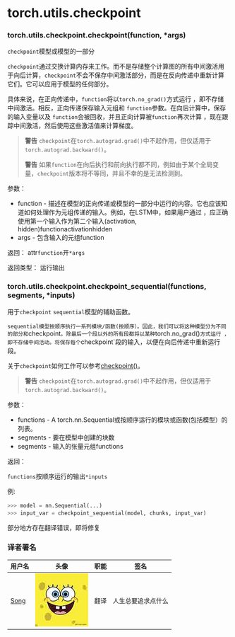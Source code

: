 

# torch.utils.checkpoint

### torch.utils.checkpoint.checkpoint(function, *args)

`checkpoint`模型或模型的一部分

`checkpoint`通过交换计算内存来工作。而不是存储整个计算图的所有中间激活用于向后计算，`checkpoint`不会不保存中间激活部分，而是在反向传递中重新计算它们。它可以应用于模型的任何部分。

具体来说，在正向传递中，`function`将以`torch.no_grad()`方式运行 ，即不存储中间激活。相反，正向传递保存输入元组和 `function`参数。在向后计算中，保存的输入变量以及 `function`会被回收，并且正向计算被`function`再次计算 ，现在跟踪中间激活，然后使用这些激活值来计算梯度。

> **警告** `checkpoint`在`torch.autograd.grad()`中不起作用，但仅适用于`torch.autograd.backward()`。
> 
> **警告** 如果`function`在向后执行和前向执行都不同，例如由于某个全局变量，`checkpoint`版本将不等同，并且不幸的是无法检测到。

参数：

*   function - 描述在模型的正向传递或模型的一部分中运行的内容。它也应该知道如何处理作为元组传递的输入。例如，在LSTM中，如果用户通过 ，应正确使用第一个输入作为第二个输入(activation, hidden)functionactivationhidden
*   args - 包含输入的元组function

返回： attr`function`开`*args`

返回类型：
运行输出

### torch.utils.checkpoint.checkpoint_sequential(functions, segments, *inputs)

用于`checkpoint` `sequential`模型的辅助函数。

`sequential模型按顺序执行一系列模块/函数(按顺序）。因此，我们可以将这种模型分为不同的部分和`checkpoint`。除最后一个段以外的所有段都将以某种`torch.no_grad()`方式运行 ，即不存储中间活动。将保存每个`checkpoint`段的输入，以便在向后传递中重新运行段。

关于`checkpoint`如何工作可以参考[checkpoint()](https://pytorch.org/docs/master/checkpoint.html#torch.utils.checkpoint.checkpoint)。

> **警告** `checkpoint`在`torch.autograd.grad()`中不起作用，但仅适用于`torch.autograd.backward()`。

参数：

*   functions - A torch.nn.Sequential或按顺序运行的模块或函数(包括模型）的列表。
*   segments - 要在模型中创建的块数
*   segments - 输入的张量元组functions

返回：

`functions`按顺序运行的输出`*inputs`

例:

```py
>>> model = nn.Sequential(...)
>>> input_var = checkpoint_sequential(model, chunks, input_var)
```

部分地方存在翻译错误，即将修复

### 译者署名

| 用户名 | 头像 | 职能 | 签名 |
| --- | --- | --- | --- |
| [Song](https://ptorch.com) | ![](img/2018033000352689884.jpeg) | 翻译 | 人生总要追求点什么 |

